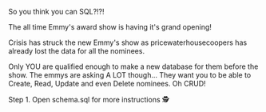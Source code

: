 So you think you can SQL?!?!

The all time Emmy's award show is having it's grand opening! 

Crisis has struck the new Emmy's show as pricewaterhousecoopers has already lost the data for all the nominees. 

Only YOU are qualified enough to make a new database for them before the show. The emmys are asking A LOT though... They want you to be able to Create, Read, Update and even Delete nominees. Oh CRUD!
 

Step 1. Open schema.sql for more instructions 🕵️‍
